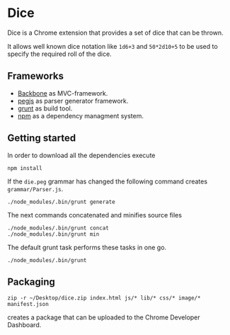 Dice
====

Dice is a Chrome extension that provides a set of dice that can be thrown.

It allows well known dice notation like `1d6+3` and `50*2d10+5` to be
used to specify the required roll of the dice.

Frameworks
----------

* [Backbone][1] as MVC-framework.
* [pegjs][2] as parser generator framework.
* [grunt][3] as build tool.
* [npm][4] as a dependency managment system.

Getting started
---------------

In order to download all the dependencies execute

    npm install

If the `die.peg` grammar has changed the following command
creates `grammar/Parser.js`.

    ./node_modules/.bin/grunt generate

The next commands concatenated and minifies source files

    ./node_modules/.bin/grunt concat
    ./node_modules/.bin/grunt min

The default grunt task performs these tasks in one go.

    ./node_modules/.bin/grunt

Packaging
---------

    zip -r ~/Desktop/dice.zip index.html js/* lib/* css/* image/* manifest.json

creates a package that can be uploaded to the Chrome Developer
Dashboard.

[1]: http://backbonejs.org/
[2]: http://pegjs.majda.cz/
[3]: http://gruntjs.com/
[4]: https://npmjs.org/